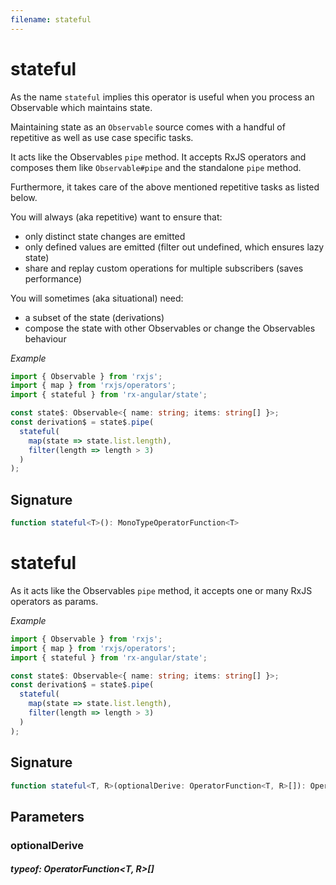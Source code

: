 ```yaml
---
filename: stateful
---
```


# stateful

As the name `stateful` implies this operator is useful when you process an Observable which maintains state.

Maintaining state as an `Observable` source comes with a handful of repetitive as well as use case specific tasks.

It acts like the Observables `pipe` method.
It accepts RxJS operators and composes them like `Observable#pipe` and the standalone `pipe` method.

Furthermore, it takes care of the above mentioned repetitive tasks as listed below.

You will always (aka repetitive) want to ensure that:

- only distinct state changes are emitted
- only defined values are emitted (filter out undefined, which ensures lazy state)
- share and replay custom operations for multiple subscribers (saves performance)

You will sometimes (aka situational) need:

- a subset of the state (derivations)
- compose the state with other Observables or change the Observables behaviour

_Example_

```TypeScript
import { Observable } from 'rxjs';
import { map } from 'rxjs/operators';
import { stateful } from 'rx-angular/state';

const state$: Observable<{ name: string; items: string[] }>;
const derivation$ = state$.pipe(
  stateful(
    map(state => state.list.length),
    filter(length => length > 3)
  )
);
```

## Signature

```TypeScript
function stateful<T>(): MonoTypeOperatorFunction<T>
```

# stateful

As it acts like the Observables `pipe` method, it accepts one or many RxJS operators as params.

_Example_

```TypeScript
import { Observable } from 'rxjs';
import { map } from 'rxjs/operators';
import { stateful } from 'rx-angular/state';

const state$: Observable<{ name: string; items: string[] }>;
const derivation$ = state$.pipe(
  stateful(
    map(state => state.list.length),
    filter(length => length > 3)
  )
);
```

## Signature

```TypeScript
function stateful<T, R>(optionalDerive: OperatorFunction<T, R>[]): OperatorFunction<T, T | R>
```

## Parameters

### optionalDerive

##### typeof: OperatorFunction&#60;T, R&#62;[]
